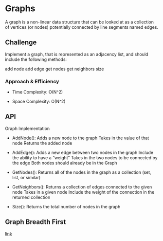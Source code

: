 # Graphs

A graph is a non-linear data structure that can be looked at as a collection of vertices (or nodes) potentially connected by line segments named edges.

## Challenge

Implement a graph, that is represented as an adjacency list, and should include the following methods:

add node add edge get nodes get neighbors size

### Approach & Efficiency

+ Time Complexity: O(N^2)

+ Space Complexity: O(N^2)

## API

Graph Implementation

+ AddNode(): Adds a new node to the graph
Takes in the value of that node
Returns the added node

+ AddEdge(): Adds a new edge between two nodes in the graph
Include the ability to have a “weight”
Takes in the two nodes to be connected by the edge
Both nodes should already be in the Graph

+ GetNodes(): Returns all of the nodes in the graph as a collection (set, list, or similar)

+ GetNeighbors(): Returns a collection of edges connected to the given node
Takes in a given node
Include the weight of the connection in the returned collection

+ Size(): Returns the total number of nodes in the graph

## Graph Breadth First

[link](graph-breadth-first.md)

